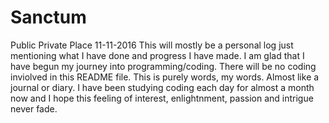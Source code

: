 # Sanctum
Public Private Place
11-11-2016
This will mostly be a personal log just mentioning what I have done and progress I have made.
I am glad that I have begun my journey into programming/coding. There will be no coding inviolved in this README file. This is purely words, my words. Almost like a journal or diary.
I have been studying coding each day for almost a month now and I hope this feeling of interest, enlightnment, passion and intrigue never fade.
